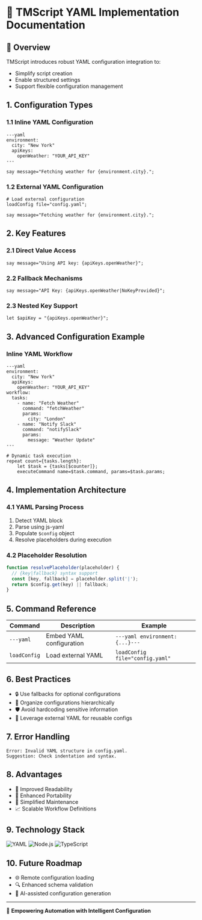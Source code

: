 # 🔧 TMScript YAML Implementation Documentation

## 🌟 Overview

TMScript introduces robust YAML configuration integration to:
- Simplify script creation
- Enable structured settings
- Support flexible configuration management

## 1. Configuration Types

### 1.1 Inline YAML Configuration
```tmscript
---yaml
environment:
  city: "New York"
  apiKeys:
    openWeather: "YOUR_API_KEY"
---

say message="Fetching weather for {environment.city}.";
```

### 1.2 External YAML Configuration
```tmscript
# Load external configuration
loadConfig file="config.yaml";

say message="Fetching weather for {environment.city}.";
```

## 2. Key Features

### 2.1 Direct Value Access
```tmscript
say message="Using API key: {apiKeys.openWeather}";
```

### 2.2 Fallback Mechanisms
```tmscript
say message="API Key: {apiKeys.openWeather|NoKeyProvided}";
```

### 2.3 Nested Key Support
```tmscript
let $apiKey = "{apiKeys.openWeather}";
```

## 3. Advanced Configuration Example

### Inline YAML Workflow
```tmscript
---yaml
environment:
  city: "New York"
  apiKeys:
    openWeather: "YOUR_API_KEY"
workflow:
  tasks:
    - name: "Fetch Weather"
      command: "fetchWeather"
      params:
        city: "London"
    - name: "Notify Slack"
      command: "notifySlack"
      params:
        message: "Weather Update"
---

# Dynamic task execution
repeat count={tasks.length}:
    let $task = {tasks[$counter]};
    executeCommand name=$task.command, params=$task.params;
```

## 4. Implementation Architecture

### 4.1 YAML Parsing Process
1. Detect YAML block
2. Parse using js-yaml
3. Populate `$config` object
4. Resolve placeholders during execution

### 4.2 Placeholder Resolution
```javascript
function resolvePlaceholder(placeholder) {
  // {key|fallback} syntax support
  const [key, fallback] = placeholder.split('|');
  return $config.get(key) || fallback;
}
```

## 5. Command Reference

| Command | Description | Example |
|---------|-------------|---------|
| `---yaml` | Embed YAML configuration | `---yaml environment: {...}---` |
| `loadConfig` | Load external YAML | `loadConfig file="config.yaml"` |

## 6. Best Practices

- 🔒 Use fallbacks for optional configurations
- 📂 Organize configurations hierarchically
- 🛡️ Avoid hardcoding sensitive information
- 🔄 Leverage external YAML for reusable configs

## 7. Error Handling

```
Error: Invalid YAML structure in config.yaml.
Suggestion: Check indentation and syntax.
```

## 8. Advantages

- 📖 Improved Readability
- 🔀 Enhanced Portability
- 🧩 Simplified Maintenance
- 📈 Scalable Workflow Definitions

## 9. Technology Stack

![YAML](https://img.shields.io/badge/YAML-v1.2-blue)
![Node.js](https://img.shields.io/badge/Node.js-Compatible-green)
![TypeScript](https://img.shields.io/badge/TypeScript-Support-blue)

## 10. Future Roadmap

- 🌐 Remote configuration loading
- 🔍 Enhanced schema validation
- 🤖 AI-assisted configuration generation

---

🌈 **Empowering Automation with Intelligent Configuration**
